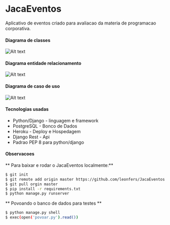 # JacaEventos
Aplicativo de eventos criado para avaliacao da materia de programacao corporativa.

#### Diagrama de classes
![Alt text](http://gdurl.com/K7mq "Diagrama de Classes")
#### Diagrama entidade relacionamento
![Alt text]("DER")
#### Diagrama de caso de uso
![Alt text](http://gdurl.com/eiR6 "Diagrama de caso de uso")

#### Tecnologias usadas
* Python/Django - linguagem e framework
* PostgreSQL - Bonco de Dados
* Heroku - Deploy e Hospedagem
* Django Rest - Api
* Padrao PEP 8 para python/django

#### Observacoes

** Para baixar e rodar o JacaEventos localmente:**

```bash
$ git init 
$ git remote add origin master https://github.com/leonfers/JacaEventos
$ git pull orgin master
$ pip install -r requirements.txt
$ python manage.py runserver
```

** Povoando o banco de dados para testes **
```bash
$ python manage.py shell
$ exec(open('povoar.py').read())
```
